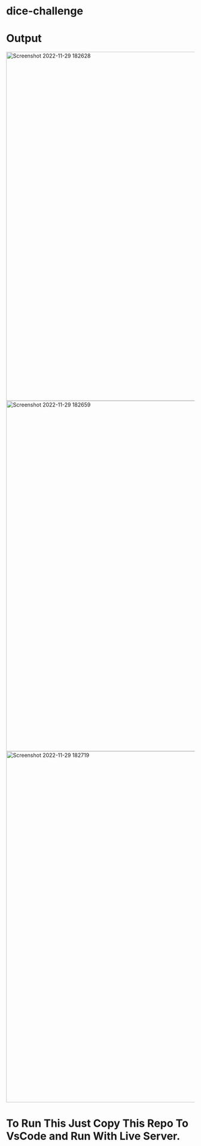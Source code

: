 # dice-challenge
# Output

<img width="931" alt="Screenshot 2022-11-29 182628" src="https://user-images.githubusercontent.com/83641122/204536364-ceed38e1-9893-4e5a-8ca6-ccd476b81dfc.png">
<img width="935" alt="Screenshot 2022-11-29 182659" src="https://user-images.githubusercontent.com/83641122/204536387-24d1d263-e046-4f2f-be9e-0a9747dfc69e.png">
<img width="937" alt="Screenshot 2022-11-29 182719" src="https://user-images.githubusercontent.com/83641122/204536404-6349901d-1c40-4f82-8318-d476f109c7fa.png">

# To Run This Just Copy This Repo To VsCode and Run With Live Server.
